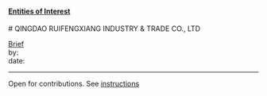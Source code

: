 #### [Entities of Interest](/list.html)
<link rel="stylesheet" type="text/css" href="../../assets/style.css">
# QINGDAO RUIFENGXIANG INDUSTRY & TRADE CO., LTD

[comment]: <> (Add/Remove information below as you want)
[comment]: <> (Markdown cheatsheet: https://github.com/adam-p/markdown-here/wiki/Markdown-Cheatsheet)
[Brief](Brief.md)  
by:  
date:  

---
[comment]: <> (Add your content here)
Open for contributions. See [instructions](/Readme.md#contribute)